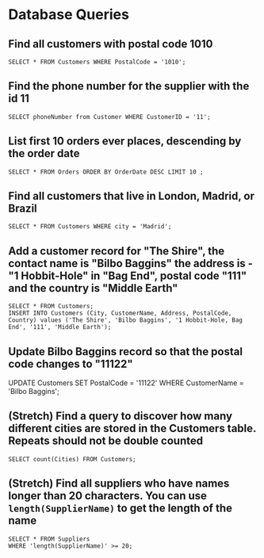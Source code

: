 # Database Queries

## Find all customers with postal code 1010
    SELECT * FROM Customers WHERE PostalCode = '1010';

## Find the phone number for the supplier with the id 11
    SELECT phoneNumber from Customer WHERE CustomerID = '11';

## List first 10 orders ever places, descending by the order date
    SELECT * FROM Orders ORDER BY OrderDate DESC LIMIT 10 ;

## Find all customers that live in London, Madrid, or Brazil
    SELECT * FROM Customers WHERE city = 'Madrid';

## Add a customer record for "The Shire", the contact name is "Bilbo Baggins" the address is -"1 Hobbit-Hole" in "Bag End", postal code "111" and the country is "Middle Earth"
    SELECT * FROM Customers;
    INSERT INTO Customers (City, CustomerName, Address, PostalCode, Country) values ('The Shire', 'Bilbo Baggins', '1 Hobbit-Hole, Bag End', '111', 'Middle Earth');

## Update Bilbo Baggins record so that the postal code changes to "11122"
   UPDATE Customers 
   SET PostalCode = '11122' 
   WHERE CustomerName = 'Bilbo Baggins';
    

## (Stretch) Find a query to discover how many different cities are stored in the Customers table. Repeats should not be double counted
    SELECT count(Cities) FROM Customers;

## (Stretch) Find all suppliers who have names longer than 20 characters. You can use `length(SupplierName)` to get the length of the name
    SELECT * FROM Suppliers
    WHERE 'length(SupplierName)' >= 20;

